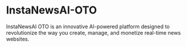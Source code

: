 # InstaNewsAI-OTO
InstaNewsAI OTO is an innovative AI-powered platform designed to revolutionize the way you create, manage, and monetize real-time news websites.
